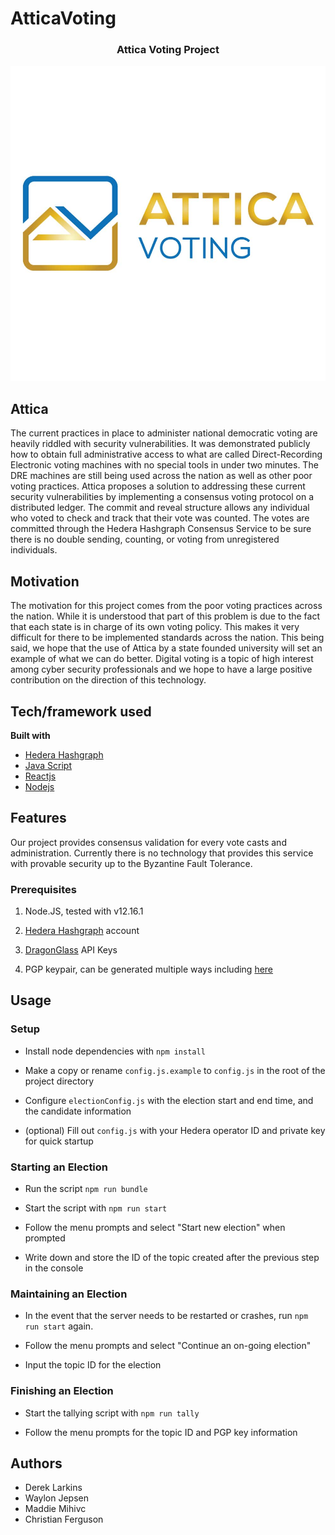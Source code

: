 # AtticaVoting
<!-- PROJECT LOGO -->  
<p align="center">
    <h3 align="center">Attica Voting Project</h3>
    <p align="center">
    <img src="/Server/public/images/atticaLogo.jpg" alt="Attica Logo">
</p>

## Attica

The current practices in place to administer national democratic voting are heavily riddled with security vulnerabilities. It was demonstrated publicly how to obtain full administrative access to what are called Direct-Recording Electronic voting machines with no special tools in under two minutes. The DRE machines are still being used across the nation as well as other poor voting practices. Attica proposes a solution to addressing these current security vulnerabilities by implementing a consensus voting protocol on a distributed ledger. The commit and reveal structure allows any individual who voted to check and track that their vote was counted. The votes are committed through the Hedera Hashgraph Consensus Service to be sure there is no double sending, counting, or voting from unregistered individuals. 

## Motivation

The motivation for this project comes from the poor voting practices across the nation. While it is understood that part of this problem is due to the fact that each state is in charge of its own voting policy. This makes it very difficult for there to be implemented standards across the nation. This being said, we hope that the use of Attica by a state founded university will set an example of what we can do better. Digital voting is a topic of high interest among cyber security professionals and we hope to have a large positive contribution on the direction of this technology.


## Tech/framework used

<b>Built with</b>
- [Hedera Hashgraph](https://www.hedera.com/)
- [Java Script](https://www.javascript.com/)
- [Reactjs](https://reactjs.org/)
- [Nodejs](https://nodejs.org/en/)

## Features
Our project provides consensus validation for every vote casts and administration. Currently there is no technology that provides this service with provable security up to the Byzantine Fault Tolerance. 

### Prerequisites
   1) Node.JS, tested with v12.16.1

   2) [Hedera Hashgraph](https://www.hedera.com/) account

   3) [DragonGlass](https://testnet.dragonglass.me/hedera/login) API Keys

   4) PGP keypair, can be generated multiple ways including [here](https://github.com/djblackbelt/PGP-Keygen)

## Usage
### Setup
- Install node dependencies with `npm install`

- Make a copy or rename `config.js.example` to `config.js` in the root of the project directory

- Configure `electionConfig.js` with the election start and end time, and the candidate information

- (optional) Fill out `config.js` with your Hedera operator ID and private key for quick startup



### Starting an Election 

- Run the script `npm run bundle`

- Start the script with `npm run start`

- Follow the menu prompts and select "Start new election" when prompted

- Write down and store the ID of the topic created after the previous step in the console

### Maintaining an Election

- In the event that the server needs to be restarted or crashes, run `npm run start` again.

- Follow the menu prompts and select "Continue an on-going election"

- Input the topic ID for the election

### Finishing an Election

- Start the tallying script with `npm run tally`

- Follow the menu prompts for the topic ID and PGP key information


## Authors
- Derek Larkins
- Waylon Jepsen
- Maddie Mihivc
- Christian Ferguson
